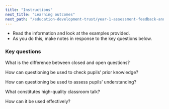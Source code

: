 ```yaml
---
title: "Instructions"
next_title: "Learning outcomes"
next_path: "/education-development-trust/year-1-assessment-feedback-and-questioning/summer-week-4-ect-learning-outcomes"
---
```


- Read the information and look at the examples provided.
- As you do this, make notes in response to the key questions below.

### Key questions

What is the difference between closed and open questions?

How can questioning be used to check pupils’ prior knowledge?

How can questioning be used to assess pupils’ understanding?

What constitutes high-quality classroom talk?

How can it be used effectively?
